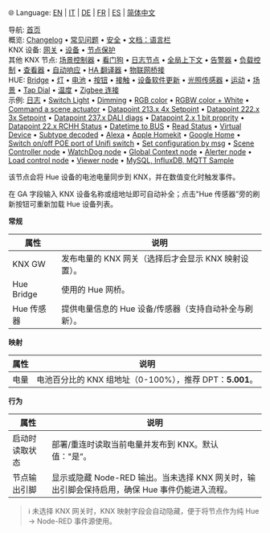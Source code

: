 🌐 Language: [EN](https://supergiovane.github.io/node-red-contrib-knx-ultimate/wiki/HUE+Battery) | [IT](https://supergiovane.github.io/node-red-contrib-knx-ultimate/wiki/it-HUE+Battery) | [DE](https://supergiovane.github.io/node-red-contrib-knx-ultimate/wiki/de-HUE+Battery) | [FR](https://supergiovane.github.io/node-red-contrib-knx-ultimate/wiki/fr-HUE+Battery) | [ES](https://supergiovane.github.io/node-red-contrib-knx-ultimate/wiki/es-HUE+Battery) | [简体中文](https://supergiovane.github.io/node-red-contrib-knx-ultimate/wiki/zh-CN-HUE+Battery)

<!-- NAV START -->
导航: [首页](https://supergiovane.github.io/node-red-contrib-knx-ultimate/wiki/zh-CN-Home)  
概览: [Changelog](https://github.com/Supergiovane/node-red-contrib-knx-ultimate/blob/master/CHANGELOG.md) • [常见问题](https://supergiovane.github.io/node-red-contrib-knx-ultimate/wiki/zh-CN-FAQ-Troubleshoot) • [安全](https://supergiovane.github.io/node-red-contrib-knx-ultimate/wiki/zh-CN-SECURITY) • [文档：语言栏](https://supergiovane.github.io/node-red-contrib-knx-ultimate/wiki/zh-CN-Docs-Language-Bar)  
KNX 设备: [网关](https://supergiovane.github.io/node-red-contrib-knx-ultimate/wiki/zh-CN-Gateway-configuration) • [设备](https://supergiovane.github.io/node-red-contrib-knx-ultimate/wiki/zh-CN-Device) • [节点保护](https://supergiovane.github.io/node-red-contrib-knx-ultimate/wiki/zh-CN-Protections)  
其他 KNX 节点: [场景控制器](https://supergiovane.github.io/node-red-contrib-knx-ultimate/wiki/zh-CN-SceneController-Configuration) • [看门狗](https://supergiovane.github.io/node-red-contrib-knx-ultimate/wiki/zh-CN-WatchDog-Configuration) • [日志节点](https://supergiovane.github.io/node-red-contrib-knx-ultimate/wiki/zh-CN-Logger-Configuration) • [全局上下文](https://supergiovane.github.io/node-red-contrib-knx-ultimate/wiki/zh-CN-GlobalVariable) • [告警器](https://supergiovane.github.io/node-red-contrib-knx-ultimate/wiki/zh-CN-Alerter-Configuration) • [负载控制](https://supergiovane.github.io/node-red-contrib-knx-ultimate/wiki/zh-CN-LoadControl-Configuration) • [查看器](https://supergiovane.github.io/node-red-contrib-knx-ultimate/wiki/zh-CN-knxUltimateViewer) • [自动响应](https://supergiovane.github.io/node-red-contrib-knx-ultimate/wiki/zh-CN-KNXAutoResponder) • [HA 翻译器](https://supergiovane.github.io/node-red-contrib-knx-ultimate/wiki/zh-CN-HATranslator) • [物联网桥接](https://supergiovane.github.io/node-red-contrib-knx-ultimate/wiki/zh-CN-IoT-Bridge-Configuration)  
HUE: [Bridge](https://supergiovane.github.io/node-red-contrib-knx-ultimate/wiki/zh-CN-HUE+Bridge+configuration) • [灯](https://supergiovane.github.io/node-red-contrib-knx-ultimate/wiki/zh-CN-HUE+Light) • [电池](https://supergiovane.github.io/node-red-contrib-knx-ultimate/wiki/zh-CN-HUE+Battery) • [按钮](https://supergiovane.github.io/node-red-contrib-knx-ultimate/wiki/zh-CN-HUE+Button) • [接触](https://supergiovane.github.io/node-red-contrib-knx-ultimate/wiki/zh-CN-HUE+Contact+sensor) • [设备软件更新](https://supergiovane.github.io/node-red-contrib-knx-ultimate/wiki/zh-CN-HUE+Device+software+update) • [光照传感器](https://supergiovane.github.io/node-red-contrib-knx-ultimate/wiki/zh-CN-HUE+Light+sensor) • [运动](https://supergiovane.github.io/node-red-contrib-knx-ultimate/wiki/zh-CN-HUE+Motion) • [场景](https://supergiovane.github.io/node-red-contrib-knx-ultimate/wiki/zh-CN-HUE+Scene) • [Tap Dial](https://supergiovane.github.io/node-red-contrib-knx-ultimate/wiki/zh-CN-HUE+Tapdial) • [温度](https://supergiovane.github.io/node-red-contrib-knx-ultimate/wiki/zh-CN-HUE+Temperature+sensor) • [Zigbee 连接](https://supergiovane.github.io/node-red-contrib-knx-ultimate/wiki/zh-CN-HUE+Zigbee+connectivity)  
示例: [日志](https://supergiovane.github.io/node-red-contrib-knx-ultimate/wiki/zh-CN-Logger-Sample) • [Switch Light](https://supergiovane.github.io/node-red-contrib-knx-ultimate/wiki/-Sample---Switch-light) • [Dimming](https://supergiovane.github.io/node-red-contrib-knx-ultimate/wiki/-Sample---Dimming) • [RGB color](https://supergiovane.github.io/node-red-contrib-knx-ultimate/wiki/-Sample---RGB-Color) • [RGBW color + White](https://supergiovane.github.io/node-red-contrib-knx-ultimate/wiki/-Sample---RGBW-Color-plus-White) • [Command a scene actuator](https://supergiovane.github.io/node-red-contrib-knx-ultimate/wiki/-Sample---Control-a-scene-actuator) • [Datapoint 213.x 4x Setpoint](https://supergiovane.github.io/node-red-contrib-knx-ultimate/wiki/-Sample---DPT213) • [Datapoint 222.x 3x Setpoint](https://supergiovane.github.io/node-red-contrib-knx-ultimate/wiki/-Sample---DPT222) • [Datapoint 237.x DALI diags](https://supergiovane.github.io/node-red-contrib-knx-ultimate/wiki/-Sample---DPT237) • [Datapoint 2.x 1 bit proprity](https://supergiovane.github.io/node-red-contrib-knx-ultimate/wiki/-Sample---DPT2) • [Datapoint 22.x RCHH Status](https://supergiovane.github.io/node-red-contrib-knx-ultimate/wiki/-Sample---DPT22) • [Datetime to BUS](https://supergiovane.github.io/node-red-contrib-knx-ultimate/wiki/-Sample---DateTime-to-BUS) • [Read Status](https://supergiovane.github.io/node-red-contrib-knx-ultimate/wiki/-Sample---Read-value-from-Device) • [Virtual Device](https://supergiovane.github.io/node-red-contrib-knx-ultimate/wiki/-Sample---Virtual-Device) • [Subtype decoded](https://supergiovane.github.io/node-red-contrib-knx-ultimate/wiki/-Sample---Subtype) • [Alexa](https://supergiovane.github.io/node-red-contrib-knx-ultimate/wiki/-Sample---Alexa) • [Apple Homekit](https://supergiovane.github.io/node-red-contrib-knx-ultimate/wiki/-Sample---Apple-Homekit) • [Google Home](https://supergiovane.github.io/node-red-contrib-knx-ultimate/wiki/-Sample---Google-Assistant) • [Switch on/off POE port of Unifi switch](https://supergiovane.github.io/node-red-contrib-knx-ultimate/wiki/-Sample---UnifiPOE) • [Set configuration by msg](https://supergiovane.github.io/node-red-contrib-knx-ultimate/wiki/-Sample-setConfig) • [Scene Controller node](https://supergiovane.github.io/node-red-contrib-knx-ultimate/wiki/Sample-Scene-Node) • [WatchDog node](https://supergiovane.github.io/node-red-contrib-knx-ultimate/wiki/-Sample---WatchDog) • [Global Context node](https://supergiovane.github.io/node-red-contrib-knx-ultimate/wiki/SampleGlobalContextNode) • [Alerter node](https://supergiovane.github.io/node-red-contrib-knx-ultimate/wiki/SampleAlerter) • [Load control node](https://supergiovane.github.io/node-red-contrib-knx-ultimate/wiki/SampleLoadControl) • [Viewer node](https://supergiovane.github.io/node-red-contrib-knx-ultimate/wiki/knxUltimateViewer) • [MySQL, InfluxDB, MQTT Sample](https://supergiovane.github.io/node-red-contrib-knx-ultimate/wiki/Sample-KNX2MQTT-KNX2MySQL-KNX2InfluxDB)
<!-- NAV END -->

<p>该节点会将 Hue 设备的电池电量同步到 KNX，并在数值变化时触发事件。</p>

在 GA 字段输入 KNX 设备名称或组地址即可自动补全；点击"Hue 传感器”旁的刷新按钮可重新加载 Hue 设备列表。

**常规**

|属性|说明|
|--|--|
| KNX GW | 发布电量的 KNX 网关（选择后才会显示 KNX 映射设置）。|
| Hue Bridge | 使用的 Hue 网桥。|
| Hue 传感器 | 提供电量信息的 Hue 设备/传感器（支持自动补全与刷新）。|

**映射**

|属性|说明|
|--|--|
| 电量 | 电池百分比的 KNX 组地址（0-100%），推荐 DPT：<b>5.001</b>。|

**行为**

|属性|说明|
|--|--|
| 启动时读取状态 | 部署/重连时读取当前电量并发布到 KNX。默认值："是”。|
| 节点输出引脚 | 显示或隐藏 Node-RED 输出。当未选择 KNX 网关时，输出引脚会保持启用，确保 Hue 事件仍能进入流程。|

> ℹ️ 未选择 KNX 网关时，KNX 映射字段会自动隐藏，便于将节点作为纯 Hue → Node-RED 事件源使用。
